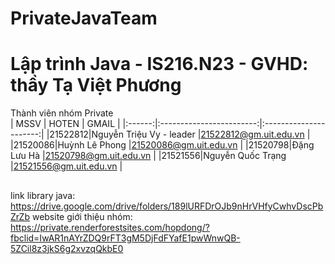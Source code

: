 # PrivateJavaTeam
# Lập trình Java - IS216.N23 - GVHD: thầy Tạ Việt Phương
Thành viên nhóm Private  
|  MSSV  |          HOTEN           |          GMAIL         |
|:------:|:------------------------:|:----------------------:|
|21522812|Nguyễn Triệu Vy - leader  |21522812@gm.uit.edu.vn  |
|21520086|Huỳnh Lê Phong            |21520086@gm.uit.edu.vn  |
|21520798|Đặng Lưu Hà	              |21520798@gm.uit.edu.vn  |
|21521556|Nguyễn Quốc Trạng         |21521556@gm.uit.edu.vn  |

##
link library java: https://drive.google.com/drive/folders/189lURFDrOJb9nHrVHfyCwhvDscPbZrZb
website giới thiệu nhóm: https://private.renderforestsites.com/hopdong/?fbclid=IwAR1nAYrZDQ9rFT3gM5DjFdFYafE1pwWnwQB-5ZCil8z3jkS6g2xvzqQkbE0


